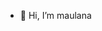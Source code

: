 - 👋 Hi, I’m maulana

<!---maulana/maulaners is a ✨ special ✨ repository because its `README.md` (this file) appears on your GitHub profile.
You can click the Preview link to take a look at your changes.
--->
